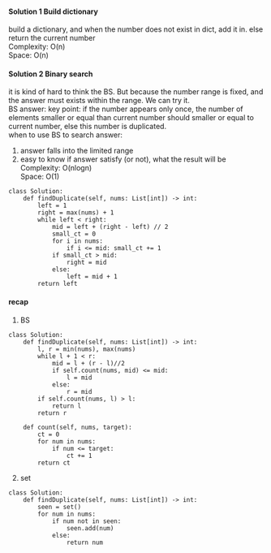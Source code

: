 #### Solution 1 Build dictionary
build a dictionary, and when the number does not exist in dict, add it in. else return the current number <br />
Complexity: O(n) <br />
Space: O(n)

#### Solution 2 Binary search
it is kind of hard to think the BS. But because the number range is fixed, and the answer must exists within the range. We can try it. <br />
BS answer:
key point: if the number appears only once, the number of elements smaller or equal than current number should smaller or equal to current number, else this number is duplicated. <br />
when to use BS to search answer:<br />
1. answer falls into the limited range <br />
2. easy to know if answer satisfy (or not), what the result will be <br />
Complexity: O(nlogn) <br />
Space: O(1)
```
class Solution:
    def findDuplicate(self, nums: List[int]) -> int:
        left = 1
        right = max(nums) + 1
        while left < right:
            mid = left + (right - left) // 2
            small_ct = 0
            for i in nums:
                if i <= mid: small_ct += 1
            if small_ct > mid:
                right = mid
            else:
                left = mid + 1
        return left
```

#### recap
1. BS 
```
class Solution:
    def findDuplicate(self, nums: List[int]) -> int:
        l, r = min(nums), max(nums)
        while l + 1 < r:
            mid = l + (r - l)//2
            if self.count(nums, mid) <= mid:
                l = mid
            else:
                r = mid
        if self.count(nums, l) > l:
            return l
        return r
        
    def count(self, nums, target):
        ct = 0
        for num in nums:
            if num <= target:
                ct += 1
        return ct
```
2. set
```
class Solution:
    def findDuplicate(self, nums: List[int]) -> int:
        seen = set()
        for num in nums:
            if num not in seen:
                seen.add(num)
            else:
                return num
```